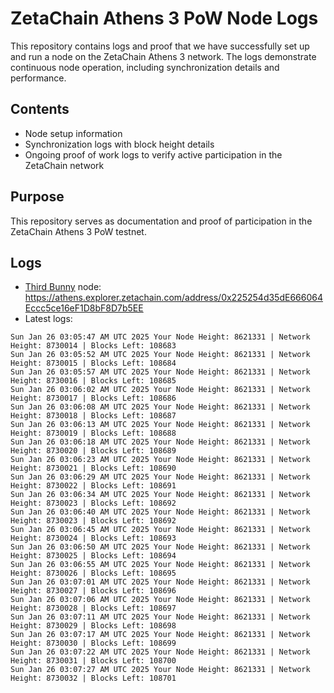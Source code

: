 # ZetaChain Athens 3 PoW Node Logs
This repository contains logs and proof that we have successfully set up and run a node on the ZetaChain Athens 3 network. The logs demonstrate continuous node operation, including synchronization details and performance.

## Contents
- Node setup information
- Synchronization logs with block height details
- Ongoing proof of work logs to verify active participation in the ZetaChain network

## Purpose
This repository serves as documentation and proof of participation in the ZetaChain Athens 3 PoW testnet.

## Logs

- [Third Bunny](https://thirdbunny.xyz/) node: https://athens.explorer.zetachain.com/address/0x225254d35dE666064Eccc5ce16eF1D8bF8D7b5EE
- Latest logs:
```
Sun Jan 26 03:05:47 AM UTC 2025 Your Node Height: 8621331 | Network Height: 8730014 | Blocks Left: 108683
Sun Jan 26 03:05:52 AM UTC 2025 Your Node Height: 8621331 | Network Height: 8730015 | Blocks Left: 108684
Sun Jan 26 03:05:57 AM UTC 2025 Your Node Height: 8621331 | Network Height: 8730016 | Blocks Left: 108685
Sun Jan 26 03:06:02 AM UTC 2025 Your Node Height: 8621331 | Network Height: 8730017 | Blocks Left: 108686
Sun Jan 26 03:06:08 AM UTC 2025 Your Node Height: 8621331 | Network Height: 8730018 | Blocks Left: 108687
Sun Jan 26 03:06:13 AM UTC 2025 Your Node Height: 8621331 | Network Height: 8730019 | Blocks Left: 108688
Sun Jan 26 03:06:18 AM UTC 2025 Your Node Height: 8621331 | Network Height: 8730020 | Blocks Left: 108689
Sun Jan 26 03:06:23 AM UTC 2025 Your Node Height: 8621331 | Network Height: 8730021 | Blocks Left: 108690
Sun Jan 26 03:06:29 AM UTC 2025 Your Node Height: 8621331 | Network Height: 8730022 | Blocks Left: 108691
Sun Jan 26 03:06:34 AM UTC 2025 Your Node Height: 8621331 | Network Height: 8730023 | Blocks Left: 108692
Sun Jan 26 03:06:40 AM UTC 2025 Your Node Height: 8621331 | Network Height: 8730023 | Blocks Left: 108692
Sun Jan 26 03:06:45 AM UTC 2025 Your Node Height: 8621331 | Network Height: 8730024 | Blocks Left: 108693
Sun Jan 26 03:06:50 AM UTC 2025 Your Node Height: 8621331 | Network Height: 8730025 | Blocks Left: 108694
Sun Jan 26 03:06:55 AM UTC 2025 Your Node Height: 8621331 | Network Height: 8730026 | Blocks Left: 108695
Sun Jan 26 03:07:01 AM UTC 2025 Your Node Height: 8621331 | Network Height: 8730027 | Blocks Left: 108696
Sun Jan 26 03:07:06 AM UTC 2025 Your Node Height: 8621331 | Network Height: 8730028 | Blocks Left: 108697
Sun Jan 26 03:07:11 AM UTC 2025 Your Node Height: 8621331 | Network Height: 8730029 | Blocks Left: 108698
Sun Jan 26 03:07:17 AM UTC 2025 Your Node Height: 8621331 | Network Height: 8730030 | Blocks Left: 108699
Sun Jan 26 03:07:22 AM UTC 2025 Your Node Height: 8621331 | Network Height: 8730031 | Blocks Left: 108700
Sun Jan 26 03:07:27 AM UTC 2025 Your Node Height: 8621331 | Network Height: 8730032 | Blocks Left: 108701
```
